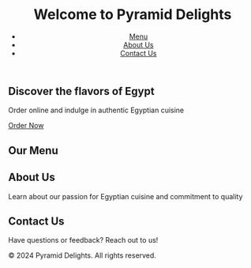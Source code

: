 <!DOCTYPE html>
<html lang="en">
<head>
  <meta charset="UTF-8">
  <meta name="viewport" content="width=device-width, initial-scale=1.0">
  <title>Pyramid Delights - Online Restaurant</title>
  <link rel="stylesheet" href="styles.css">
</head>
<body>
  <header>
    <h1>Welcome to Pyramid Delights</h1>
    <nav>
      <ul>
        <li><a href="#menu">Menu</a></li>
        <li><a href="#about">About Us</a></li>
        <li><a href="#contact">Contact Us</a></li>
      </ul>
    </nav>
  </header>

  <section id="hero">
    <h2>Discover the flavors of Egypt</h2>
    <p>Order online and indulge in authentic Egyptian cuisine</p>
    <a href="#menu" class="btn">Order Now</a>
  </section>

  <section id="menu">
    <h2>Our Menu</h2>
    <!-- Menu items will be dynamically generated here -->
  </section>

  <section id="about">
    <h2>About Us</h2>
    <p>Learn about our passion for Egyptian cuisine and commitment to quality</p>
  </section>

  <section id="contact">
    <h2>Contact Us</h2>
    <p>Have questions or feedback? Reach out to us!</p>
  </section>

  <footer>
    <p>&copy; 2024 Pyramid Delights. All rights reserved.</p>
  </footer>
</body>
</html>

